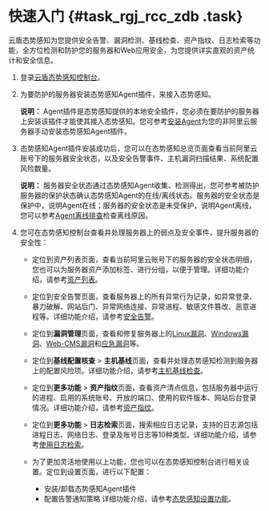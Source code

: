 # 快速入门 {#task_rgj_rcc_zdb .task}

云盾态势感知为您提供安全告警、漏洞检测、基线检查、资产指纹、日志检索等功能，全方位检测和防护您的服务器和Web应用安全，为您提供详实直观的资产统计和安全信息。

1.  登录[云盾态势感知控制台](https://yundun.console.aliyun.com/?p=sas)。 
2.  为要防护的服务器安装态势感知Agent插件，来接入态势感知。 

    **说明：** Agent插件是态势感知提供的本地安全插件，您必须在要防护的服务器上安装该插件才能使其接入态势感知。您可参考[安装Agent](../../../../../intl.zh-CN/用户指南/接入态势感知/安装Agent.md#)为您的非阿里云服务器手动安装态势感知Agent插件。

3.  态势感知Agent插件安装成功后，您可以在态势感知总览页面查看当前阿里云账号下的服务器安全状态，以及安全告警事件、主机漏洞扫描结果、系统配置风险数量。 

    **说明：** 服务器安全状态通过态势感知Agent收集、检测得出，您可参考被防护服务器的保护状态确认态势感知Agent的在线/离线状态。服务器的安全状态是保护中，说明Agent在线；服务器的安全状态是未受保护，说明Agent离线，您可以参考[Agent离线排查](../../../../../intl.zh-CN/用户指南/接入态势感知/Agent离线排查.md#)检查离线原因。

4.  您可在态势感知控制台查看并处理服务器上的弱点及安全事件，提升服务器的安全性： 
    -   定位到资产列表页面，查看当前阿里云账号下的服务器的安全状态明细，您也可以为服务器资产添加标签、进行分组，以便于管理。详细功能介绍，请参考[资产列表](../../../../../intl.zh-CN/用户指南/资产列表.md#)。
    -   定位到安全告警页面，查看服务器上的所有异常行为记录，如异常登录、暴力破解、网站后门、异常网络连接、异常进程、敏感文件篡改、恶意进程等。详细功能介绍，请参考[安全告警](../../../../../intl.zh-CN/用户指南/安全告警/安全告警类型.md#)。
    -   定位到**漏洞管理**页面，查看和修复服务器上的[Linux漏洞](../../../../../intl.zh-CN/用户指南/漏洞管理/Linux软件漏洞.md#)、[Windows漏洞](../../../../../intl.zh-CN/用户指南/漏洞管理/Windows系统漏洞.md#)、[Web-CMS漏洞](../../../../../intl.zh-CN/用户指南/漏洞管理/Web-CMS漏洞.md#)和[应急漏洞](../../../../../intl.zh-CN/用户指南/漏洞管理/应急漏洞.md#)等。
    -   定位到**基线配置核查** \> **主机基线**页面，查看并处理态势感知检测到服务器上的配置风险项。详细功能介绍，请参考[主机基线检查](../../../../../intl.zh-CN/用户指南/基线检查/主机基线检查概述.md#)。
    -   定位到**更多功能** \> **资产指纹**页面，查看资产清点信息，包括服务器中运行的进程、启用的系统账号、开放的端口、使用的软件版本、网站后台登录情况。详细功能介绍，请参考[资产指纹](../../../../../intl.zh-CN/用户指南/资产指纹.md#)。
    -   定位到**更多功能** \> **日志检索**页面，搜索相应日志记录，支持的日志源包括进程日志、网络日志、登录及账号日志等10种类型。详细功能介绍，请参考[使用日志检索](../../../../../intl.zh-CN/用户指南/日志检索/使用日志检索.md#)。
    -   为了更加灵活地使用以上功能，您也可以在态势感知控制台进行相关设置。定位到设置页面，进行以下配置：

        -   安装/卸载态势感知Agent插件
        -   配置告警通知策略
        详细功能介绍，请参考[态势感知设置功能](../../../../../intl.zh-CN/用户指南/设置.md#)。


